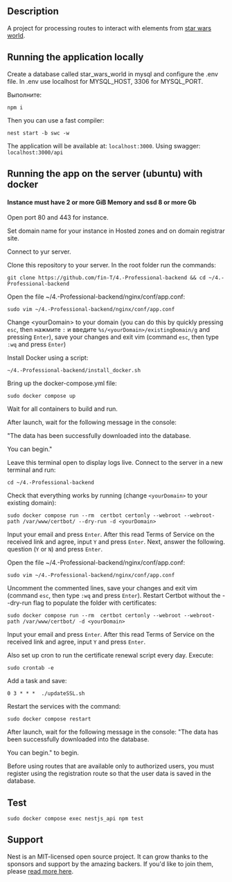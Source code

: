 ## Description 

A project for processing routes to interact with elements from [star wars world](https://swapi.py4e.com/api/).

## Running the application locally

Create a database called star_wars_world in mysql and configure the .env file.
In .env use localhost for MYSQL_HOST, 3306 for MYSQL_PORT. 

Выполните:
```
npm i
```

Then you can use a fast compiler:
```
nest start -b swc -w
```

The application will be available at: `localhost:3000`. Using swagger: `localhost:3000/api`

## Running the app on the server (ubuntu) with docker 
#### Instance must have 2 or more GiB Memory and ssd 8 or more Gb

Open port 80 and 443 for instance.

Set domain name for your instance in Hosted zones and on domain registrar site.

Connect to yur server.

Clone this repository to your server. In the root folder run the commands: 
```
git clone https://github.com/fin-T/4.-Professional-backend && cd ~/4.-Professional-backend
```

Open the file ~/4.-Professional-backend/nginx/conf/app.conf:
```
sudo vim ~/4.-Professional-backend/nginx/conf/app.conf
```

Change \<yourDomain\> to your domain (you can do this by quickly pressing `esc`, then нажмите `:` и введите `%s/<yourDomain>/existingDomain/g` and pressing `Enter`), save your changes and exit vim (command `esc`, then type `:wq` and press `Enter`)

Install Docker using a script: 
```
~/4.-Professional-backend/install_docker.sh
```

Bring up the docker-compose.yml file: 
```
sudo docker compose up
```

Wait for all containers to build and run.

After launch, wait for the following message in the console:

"The data has been successfully downloaded into the database.

You can begin."

Leave this terminal open to display logs live.
Connect to the server in a new terminal and run:
```
cd ~/4.-Professional-backend
```

Check that everything works by running (change `<yourDomain>` to your existing domain):
```
sudo docker compose run --rm  certbot certonly --webroot --webroot-path /var/www/certbot/ --dry-run -d <yourDomain>
```

Input your email and press `Enter`. After this read Terms of Service on the received link and agree, input `Y` and press `Enter`. Next, answer the following. question (`Y` or `N`) and press `Enter`.

Open the file ~/4.-Professional-backend/nginx/conf/app.conf:
```
sudo vim ~/4.-Professional-backend/nginx/conf/app.conf
```

Uncomment the commented lines, save your changes and exit vim (command `esc`, then type `:wq` and press `Enter`).
Restart Certbot without the --dry-run flag to populate the folder with certificates:
```
sudo docker compose run --rm  certbot certonly --webroot --webroot-path /var/www/certbot/ -d <yourDomain>
```
Input your email and press `Enter`. After this read Terms of Service on the received link and agree, input `Y` and press `Enter`.  

Also set up cron to run the certificate renewal script every day. Execute:
```
sudo crontab -e
```
Add a task and save: 
```
0 3 * * *  ./updateSSL.sh
```

Restart the services with the command:
```
sudo docker compose restart
```

After launch, wait for the following message in the console:
"The data has been successfully downloaded into the database.

You can begin." to begin.

Before using routes that are available only to authorized users, you must
register using the registration route so that the user data is saved in the database.

## Test

```
sudo docker compose exec nestjs_api npm test
```

## Support

Nest is an MIT-licensed open source project. It can grow thanks to the sponsors and support by the amazing backers. If you'd like to join them, please [read more here](https://docs.nestjs.com/support).